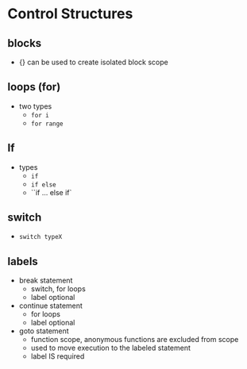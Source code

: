 # Control Structures

## blocks
- {} can be used to create isolated block scope

## loops (for)
- two types
    - `for i`
    - `for range`


## If
- types
    - `if`
    - `if else`
    - ``if ... else if`

## switch
- `switch typeX`

## labels
- break statement
  - switch, for loops
  - label optional
- continue statement
  - for loops
  - label optional
- goto statement
  - function scope, anonymous functions are excluded from scope
  - used to move execution to the labeled statement
  - label IS required
